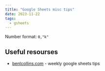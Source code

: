 ```yaml
---
title: "Google Sheets misc tips"
date: 2023-11-22
tags:
  - gsheets
---
```


Number format: `0,"k"`

## Useful resourses

- [benlcollins.com](https://www.benlcollins.com) - weekly google sheets tips
